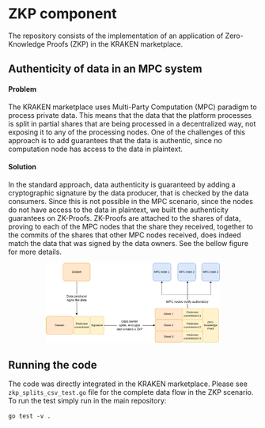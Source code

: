 # ZKP component

The repository consists of the implementation of an application of Zero-Knowledge Proofs (ZKP) in the
KRAKEN marketplace.

## Authenticity of data in an MPC system

#### Problem
The KRAKEN marketplace uses Multi-Party Computation (MPC) paradigm to process private data. This means that the data that
the platform processes is split in partial shares that are being processed in a decentralized way, not exposing it
to any of the processing nodes. One of the challenges of this approach is to add guarantees that the data is
authentic, since no computation node has access to the data in plaintext.

#### Solution
In the standard approach, data authenticity is guaranteed by adding a cryptographic signature by the
data producer, that is checked by the data consumers. Since this is not possible in the MPC scenario, since the
nodes do not have access to the data in plaintext, we built the authenticity guarantees on ZK-Proofs.
ZK-Proofs are attached to the shares of data, proving to each of the MPC nodes that the share they received,
together to the commits of the shares that other MPC nodes received, does indeed match the data that
was signed by the data owners. See the bellow figure for more details.

[//]: # (![]&#40;.github/figures/zkp_flow.png&#41;)

<p align="center">
<img src=".github/figures/zkp_flow.png" width="70%" title="Flow of data in KRAKEN. The MPC shares in the
figure are encrypted so that only designated MPC nodes can access it.">
</p>

## Running the code
The code was directly integrated in the KRAKEN marketplace. Please see `zkp_splits_csv_test.go` file for
the complete data flow in the ZKP scenario. To run the test simply run in the main repository:
```console
go test -v .
```
